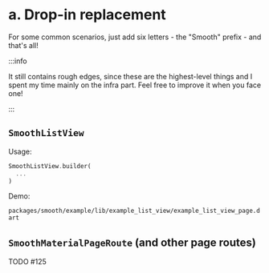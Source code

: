 # a. Drop-in replacement

For some common scenarios, just add six letters - the "Smooth" prefix - and that's all!

:::info

It still contains rough edges, since these are the highest-level things and I spent my time mainly on the infra part. Feel free to improve it when you face one!

:::

## `SmoothListView`

Usage:

```dart
SmoothListView.builder(
  ...
)
```

Demo:

`packages/smooth/example/lib/example_list_view/example_list_view_page.dart`

## `SmoothMaterialPageRoute` (and other page routes)

TODO #125